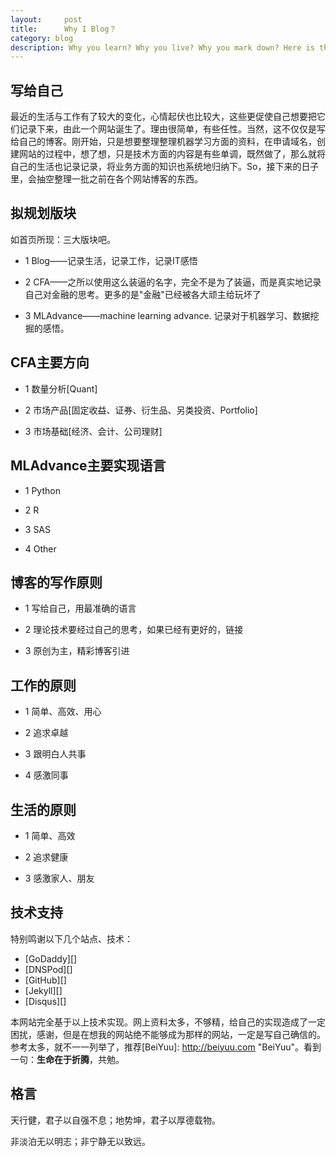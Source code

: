 ```yaml
---
layout:     post
title:      Why I Blog？
category: blog
description: Why you learn? Why you live? Why you mark down? Here is the answer.
---
```


## 写给自己

最近的生活与工作有了较大的变化，心情起伏也比较大，这些更促使自己想要把它们记录下来，由此一个网站诞生了。理由很简单，有些任性。当然，这不仅仅是写给自己的博客。刚开始，只是想要整理整理机器学习方面的资料，在申请域名，创建网站的过程中，想了想，只是技术方面的内容是有些单调，既然做了，那么就将自己的生活也记录记录，将业务方面的知识也系统地归纳下。So，接下来的日子里，会抽空整理一批之前在各个网站博客的东西。

## 拟规划版块
如首页所现：三大版块吧。

* 1 Blog——记录生活，记录工作，记录IT感悟

* 2 CFA——之所以使用这么装逼的名字，完全不是为了装逼，而是真实地记录自己对金融的思考。更多的是"金融"已经被各大顽主给玩坏了

* 3 MLAdvance——machine learning advance. 记录对于机器学习、数据挖掘的感悟。

## CFA主要方向
* 1 数量分析[Quant]

* 2 市场产品[固定收益、证券、衍生品、另类投资、Portfolio]

* 3 市场基础[经济、会计、公司理财]

## MLAdvance主要实现语言
* 1 Python

* 2 R

* 3 SAS

* 4 Other

## 博客的写作原则

* 1 写给自己，用最准确的语言

* 2 理论技术要经过自己的思考，如果已经有更好的，链接

* 3 原创为主，精彩博客引进

## 工作的原则

* 1 简单、高效、用心

* 2 追求卓越

* 3 跟明白人共事

* 4 感激同事

## 生活的原则

* 1 简单、高效

* 2 追求健康

* 3 感激家人、朋友


## 技术支持
特别鸣谢以下几个站点、技术：

* [GoDaddy][]
* [DNSPod][]
* [GitHub][]
* [Jekyll][]
* [Disqus][]

本网站完全基于以上技术实现。网上资料太多，不够精，给自己的实现造成了一定困扰，感谢，但是在想我的网站绝不能够成为那样的网站，一定是写自己确信的。参考太多，就不一一列举了，推荐[BeiYuu]:    http://beiyuu.com  "BeiYuu"。看到一句：**生命在于折腾**，共勉。

## 格言

天行健，君子以自强不息；地势坤，君子以厚德载物。


非淡泊无以明志；非宁静无以致远。
